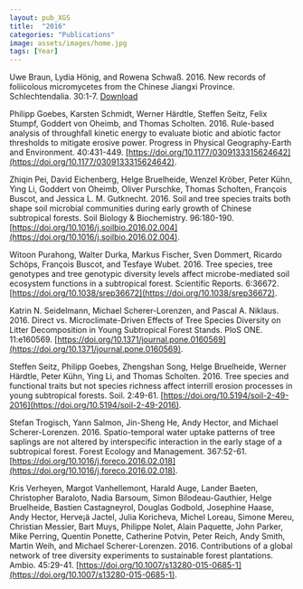 ```yaml
---
layout: pub_XGS
title:  "2016"
categories: "Publications"
image: assets/images/home.jpg
tags: [Year]
---
```

Uwe Braun, Lydia Hönig, and Rowena Schwaß. 2016. New records of foliicolous micromycetes from the Chinese Jiangxi Province. Schlechtendalia. 30:1-7. [Download](http://public.bibliothek.uni-halle.de/index.php/schlechtendalia/article/view/657)


Philipp Goebes, Karsten Schmidt, Werner Härdtle, Steffen Seitz, Felix Stumpf, Goddert von Oheimb, and Thomas Scholten. 2016. Rule-based analysis of throughfall kinetic energy to evaluate biotic and abiotic factor thresholds to mitigate erosive power. Progress in Physical Geography-Earth and Environment. 40:431-449. [https://doi.org/10.1177/0309133315624642](https://doi.org/10.1177/0309133315624642).


Zhiqin Pei, David Eichenberg, Helge Bruelheide, Wenzel Kröber, Peter Kühn, Ying Li, Goddert von Oheimb, Oliver Purschke, Thomas Scholten, François Buscot, and Jessica L. M. Gutknecht. 2016. Soil and tree species traits both shape soil microbial communities during early growth of Chinese subtropical forests. Soil Biology & Biochemistry. 96:180-190. [https://doi.org/10.1016/j.soilbio.2016.02.004](https://doi.org/10.1016/j.soilbio.2016.02.004).


Witoon Purahong, Walter Durka, Markus Fischer, Sven Dommert, Ricardo Schöps, François Buscot, and Tesfaye Wubet. 2016. Tree species, tree genotypes and tree genotypic diversity levels affect microbe-mediated soil ecosystem functions in a subtropical forest. Scientific Reports. 6:36672. [https://doi.org/10.1038/srep36672](https://doi.org/10.1038/srep36672).


Katrin N. Seidelmann, Michael Scherer-Lorenzen, and Pascal A. Niklaus. 2016. Direct vs. Microclimate-Driven Effects of Tree Species Diversity on Litter Decomposition in Young Subtropical Forest Stands. PloS ONE. 11:e160569. [https://doi.org/10.1371/journal.pone.0160569](https://doi.org/10.1371/journal.pone.0160569).


Steffen Seitz, Philipp Goebes, Zhengshan Song, Helge Bruelheide, Werner Härdtle, Peter Kühn, Ying Li, and Thomas Scholten. 2016. Tree species and functional traits but not species richness affect interrill erosion processes in young subtropical forests. Soil. 2:49-61. [https://doi.org/10.5194/soil-2-49-2016](https://doi.org/10.5194/soil-2-49-2016).


Stefan Trogisch, Yann Salmon, Jin-Sheng He, Andy Hector, and Michael Scherer-Lorenzen. 2016. Spatio-temporal water uptake patterns of tree saplings are not altered by interspecific interaction in the early stage of a subtropical forest. Forest Ecology and Management. 367:52-61. [https://doi.org/10.1016/j.foreco.2016.02.018](https://doi.org/10.1016/j.foreco.2016.02.018).


Kris Verheyen, Margot Vanhellemont, Harald Auge, Lander Baeten, Christopher Baraloto, Nadia Barsoum, Simon Bilodeau-Gauthier, Helge Bruelheide, Bastien Castagneyrol, Douglas Godbold, Josephine Haase, Andy Hector, Herve¡ä Jactel, Julia Koricheva, Michel Loreau, Simone Mereu, Christian Messier, Bart Muys, Philippe Nolet, Alain Paquette, John Parker, Mike Perring, Quentin Ponette, Catherine Potvin, Peter Reich, Andy Smith, Martin Weih, and Michael Scherer-Lorenzen. 2016. Contributions of a global network of tree diversity experiments to sustainable forest plantations. Ambio. 45:29-41. [https://doi.org/10.1007/s13280-015-0685-1](https://doi.org/10.1007/s13280-015-0685-1).
